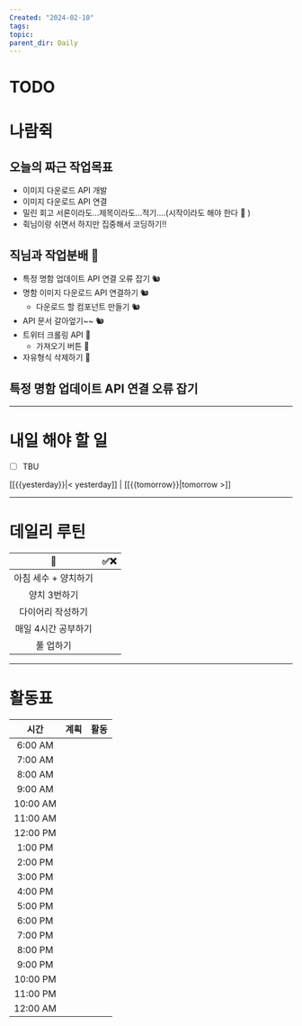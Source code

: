 ```yaml
---
Created: "2024-02-10"
tags: 
topic: 
parent_dir: Daily
---
```


# TODO

# 나람쥑
## 오늘의 짜근 작업목표
- 이미지 다운로드 API 개발
- 이미지 다운로드 API 연결
- 밀린 회고 서론이라도...제목이라도...적기....(시작이라도 해야 한다 🫠 )
- 쥑님이랑 쉬면서 하지만 집중해서 코딩하기!!

## 직님과 작업분배 🤔
- 특정 명함 업데이트 API 연결 오류 잡기 🐿️
- 명함 이미지 다운로드 API 연결하기 🐿️
	- 다운로드 할 컴포넌트 만들기 🐿️
- API 문서 갈아엎기~~ 🐿️
- 트위터 크롤링 API 🐹
	- 가져오기 버튼 🐹
- 자유형식 삭제하기 🐹
## 특정 명함 업데이트 API 연결 오류 잡기



----
# 내일 해야 할 일
- [ ] TBU 
  
[[{{yesterday}}|< yesterday]] | [[{{tomorrow}}|tomorrow >]]  
  
---  
# 데일리 루틴
|         🐣          | ✅❌    |
|:-------------------:|:---:|
|    아침 세수 + 양치하기    |     |
|    양치 3번하기     |     |
|  다이어리 작성하기  |     |
| 매일 4시간 공부하기 |     |
|      풀 업하기      |     |

----
# 활동표
|   시간   | 계획 | 활동 |
|:--------:|:----:| ---- |
| 6:00 AM  |      |      |
| 7:00 AM  |      |      |
| 8:00 AM  |      |      |
| 9:00 AM  |      |      |
| 10:00 AM |      |      |
| 11:00 AM |      |      |
| 12:00 PM |      |      |
| 1:00 PM  |      |      |
| 2:00 PM  |      |      |
| 3:00 PM  |      |      |
| 4:00 PM  |      |      |
| 5:00 PM  |      |      |
| 6:00 PM  |      |      |
| 7:00 PM  |      |      |
| 8:00 PM  |      |      |
| 9:00 PM  |      |      |
| 10:00 PM |      |      |
| 11:00 PM |      |      |
| 12:00 AM |      |      |
